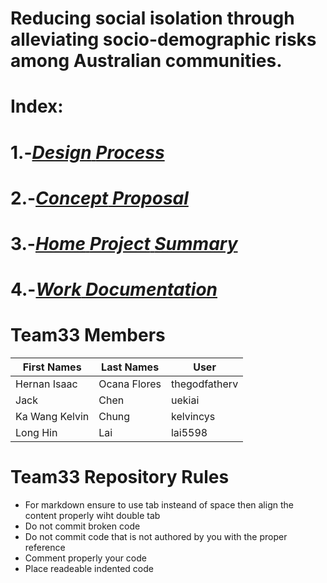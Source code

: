 # Reducing social isolation through alleviating socio-demographic risks among Australian communities.
# **Index:**
  # 1.-[_Design_ _Process_](./https://github.com/deco3500-2018/team33/wiki/Design-Process-Overview)
  # 2.-[_Concept_ _Proposal_](./https://github.com/deco3500-2018/team33/wiki/Concept-Proposal)
  # 3.-[_Home_ _Project_ _Summary_](./https://github.com/deco3500-2018/team33/wiki)
  # 4.-[_Work_ _Documentation_](./https://github.com/deco3500-2018/team33/wiki/Ongoing-documentation-of-work)



# Team33 Members 

| First Names  | Last Names  | User         | 
| ----------- |  --------   | ------------  |
|Hernan Isaac | Ocana Flores| thegodfatherv |
| Jack        | Chen        | uekiai        |
|Ka Wang Kelvin|Chung       |kelvincys      |
|Long Hin      |Lai         |lai5598         |


# Team33 Repository Rules 

* For markdown ensure to use tab insteand of space then align the content properly wiht double tab
* Do not commit broken code
* Do not commit code that is not authored by you with the proper reference
* Comment properly your code
* Place readeable indented code
